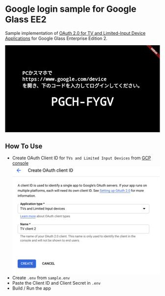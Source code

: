 # Google login sample for Google Glass EE2

Sample implementation of [OAuth 2.0 for TV and Limited-Input Device Applications](https://developers.google.com/identity/protocols/oauth2/limited-input-device) for Google Glass Enterprise Edition 2.

![Screenshot](https://github.com/nosu/flutter_google_code_login/blob/main/doc/user_code.jpg?raw=true)

## How To Use

- Create OAuth Client ID for `TVs and Limited Input Devices` from [GCP console](https://console.cloud.google.com/apis/credentials)
![Create OAuth Client ID](https://github.com/nosu/flutter_google_code_login/blob/main/doc/create_oauth_client.png?raw=true)
- Create `.env` from `sample.env`
- Paste the Client ID and Client Secret in `.env`
- Build / Run the app


